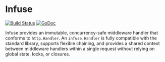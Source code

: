 Infuse
======

[![Build Status](https://api.travis-ci.org/sclevine/infuse.png?branch=master)](http://travis-ci.org/sclevine/infuse)
[![GoDoc](https://godoc.org/github.com/sclevine/infuse?status.svg)](https://godoc.org/github.com/sclevine/infuse)

Infuse provides an immutable, concurrency-safe middleware handler
that conforms to `http.Handler`. An `infuse.Handler` is fully compatible with
the standard library, supports flexible chaining, and provides a shared
context between middleware handlers within a single request without
relying on global state, locks, or closures.
